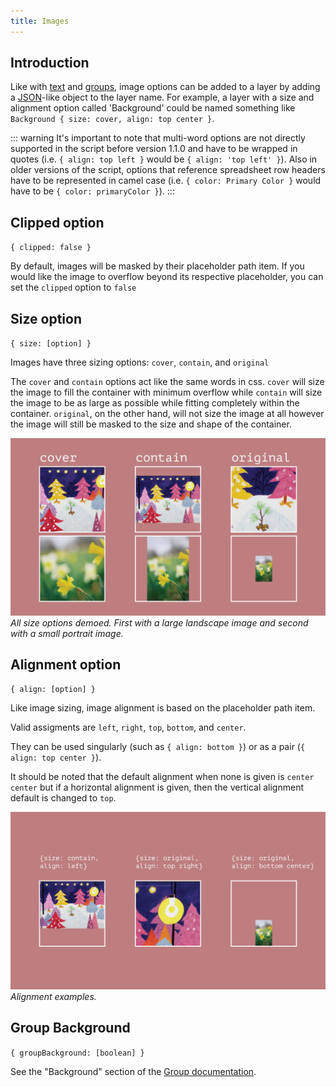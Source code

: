 ```yaml
---
title: Images
---
```

## Introduction

Like with [text](../text/) and [groups](../groups/), image options can be added to a layer by adding a [JSON](https://www.json.org/json-en.html)-like object to the layer name. For example, a layer with a size and alignment option called 'Background' could be named something like `Background { size: cover, align: top center }`.

::: warning
It's important to note that multi-word options are not directly supported in the script before version 1.1.0 and have to be wrapped in quotes (i.e. `{ align: top left }` would be `{ align: 'top left' }`). Also in older versions of the script, options that reference spreadsheet row headers have to be represented in camel case (i.e. `{ color: Primary Color }` would have to be `{ color: primaryColor }`).
:::

## Clipped option

`{ clipped: false }`

By default, images will be masked by their placeholder path item. If you would like the image to overflow beyond its respective placeholder, you can set the `clipped` option to `false`

## Size option

`{ size: [option] }`

Images have three sizing options: `cover`, `contain`, and `original`

The `cover` and `contain` options act like the same words in css. `cover` will size the image to fill the container with minimum overflow while `contain` will size the image to be as large as possible while fitting completely within the container. `original`, on the other hand, will not size the image at all however the image will still be masked to the size and shape of the container.

![](../../images/image-sizing-2.jpg)
_All size options demoed. First with a large landscape image and second with a small portrait image._

## Alignment option

`{ align: [option] }`

Like image sizing, image alignment is based on the placeholder path item.

Valid assigments are `left`, `right`, `top`, `bottom`, and `center`.

They can be used singularly (such as `{ align: bottom }`) or as a pair (`{ align: top center }`).

It should be noted that the default alignment when none is given is `center center` but if a horizontal alignment is given, then the vertical alignment default is changed to `top`.

![](../../images/image-positioning.jpg)
_Alignment examples._

## Group Background

`{ groupBackground: [boolean] }`

See the "Background" section of the [Group documentation](../groups/).
